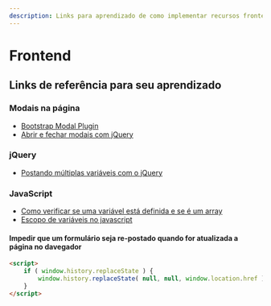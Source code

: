 ```yaml
---
description: Links para aprendizado de como implementar recursos frontend
---
```


# Frontend

## Links de referência para seu aprendizado

### Modais na página

* [Bootstrap Modal Plugin](https://www.w3schools.com/bootstrap/bootstrap\_modal.asp)
* [Abrir e fechar modais com jQuery](https://pt.stackoverflow.com/questions/11024/como-abrir-e-fechar-modals-com-jquery)

### jQuery

* [Postando múltiplas variáveis com o jQuery](https://stackoverflow.com/questions/11437086/jquery-post-multiple-variables)

### JavaScript

* [Como verificar se uma variável está definida e se é um array](https://stackoverflow.com/questions/1961528/how-to-check-if-an-array-exist-if-not-create-it-in-javascript)
* [Escopo de variáveis no javascript](https://www.w3schools.com/js/js\_scope.asp)

#### Impedir que um formulário seja re-postado quando for atualizada a página no davegador

```html
<script>
    if ( window.history.replaceState ) {
        window.history.replaceState( null, null, window.location.href );
    }
</script>
```
